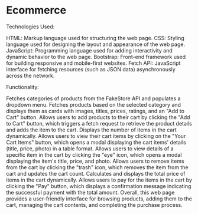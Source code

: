 # Ecommerce
Technologies Used:

HTML: Markup language used for structuring the web page.
CSS: Styling language used for designing the layout and appearance of the web page.
JavaScript: Programming language used for adding interactivity and dynamic behavior to the web page.
Bootstrap: Front-end framework used for building responsive and mobile-first websites.
Fetch API: JavaScript interface for fetching resources (such as JSON data) asynchronously across the network.



Functionality:


Fetches categories of products from the FakeStore API and populates a dropdown menu.
Fetches products based on the selected category and displays them as cards with images, titles, prices, ratings, and an "Add to Cart" button.
Allows users to add products to their cart by clicking the "Add to Cart" button, which triggers a fetch request to retrieve the product details and adds the item to the cart.
Displays the number of items in the cart dynamically.
Allows users to view their cart items by clicking on the "Your Cart Items" button, which opens a modal displaying the cart items' details (title, price, photo) in a table format.
Allows users to view details of a specific item in the cart by clicking the "eye" icon, which opens a modal displaying the item's title, price, and photo.
Allows users to remove items from the cart by clicking the "trash" icon, which removes the item from the cart and updates the cart count.
Calculates and displays the total price of items in the cart dynamically.
Allows users to pay for the items in the cart by clicking the "Pay" button, which displays a confirmation message indicating the successful payment with the total amount.
Overall, this web page provides a user-friendly interface for browsing products, adding them to the cart, managing the cart contents, and completing the purchase process.
